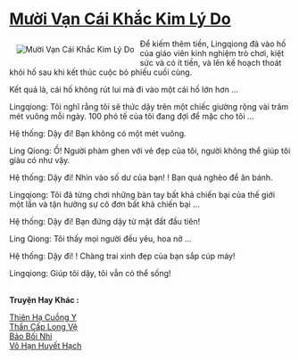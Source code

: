<a href="https://truyentiki.com/muoi-van-cai-khac-kim-ly-do.33857/" title="Mười Vạn Cái Khắc Kim Lý Do"><h1>Mười Vạn Cái Khắc Kim Lý Do</h1></a><div style="display:table"><img align="right" style="float: left; padding: 10px;" src="https://truyentiki.com/a/img/str/src/33857.jpg" alt="Mười Vạn Cái Khắc Kim Lý Do">Để kiếm thêm tiền, Lingqiong đã vào hố của giáo viên kinh nghiệm trò chơi, kiệt sức và có ít tiền, và lên kế hoạch thoát khỏi hố sau khi kết thúc cuộc bỏ phiếu cuối cùng. <p></p> Kết quả là, cái hố không rút lui mà đi vào một cái hố lớn hơn ... <p></p> Lingqiong: Tôi nghĩ rằng tôi sẽ thức dậy trên một chiếc giường rộng vài trăm mét vuông mỗi ngày. 100 phó tế của tôi đang đợi để mặc cho tôi ... <p></p> Hệ thống: Dậy đi! Bạn không có một mét vuông. <p></p> Ling Qiong: Ồ! Người phàm ghen với vẻ đẹp của tôi, người không thể giúp tôi giàu có như vậy. <p></p> Hệ thống: Dậy đi! Nhìn vào số dư của bạn! ! Bạn quá nghèo để ăn bánh. <p></p> Lingqiong: Tôi đã từng chơi những bàn tay bất khả chiến bại của thế giới một lần và tận hưởng sự cô đơn bất khả chiến bại ... <p></p> Hệ thống: Dậy đi! Bạn đứng dậy từ mặt đất đầu tiên! <p></p> Ling Qiong: Tôi thấy mọi người đều yêu, hoa nở ... <p></p> Hệ thống: Dậy đi! ! Chàng trai xinh đẹp của bạn sắp cúp máy! <p></p> Lingqiong: Giúp tôi dậy, tôi vẫn có thể sống!</div><p><br><b>Truyện Hay Khác :</b></p><a href="https://truyentiki.com/thien-ha-cuong-y.33856/" alt="Thiên Hạ Cuồng Y">Thiên Hạ Cuồng Y</a><br/><a href="https://github.com/nownovels/top500/tree/master/truyenhay/33807/" alt="Thần Cấp Long Vệ">Thần Cấp Long Vệ</a><br/><a href="https://truyentiki.wordpress.com/2020/06/08/bao-boi-nhi/" alt="Bảo Bối Nhi">Bảo Bối Nhi</a><br/><a href="https://github.com/nownovels/top500/tree/master/truyenhay/33487/" alt="Vô Hạn Huyết Hạch">Vô Hạn Huyết Hạch</a><br/>